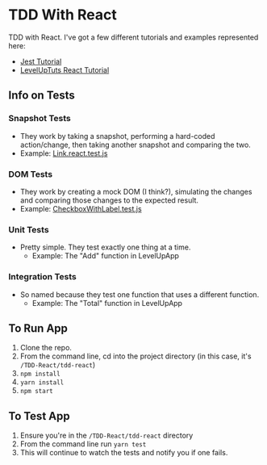 # TDD With React

TDD with React. I've got a few different tutorials and examples represented here:

- [Jest Tutorial](https://jestjs.io/docs/en/tutorial-react)
- [LevelUpTuts React Tutorial](https://www.youtube.com/watch?v=D9DdY2WmM-s)

## Info on Tests

### Snapshot Tests

- They work by taking a snapshot, performing a hard-coded action/change, then taking another snapshot and comparing the two.
- Example: [Link.react.test.js](./tdd-react/src/__tests__/Link.react.test.js)

### DOM Tests

- They work by creating a mock DOM (I think?), simulating the changes and comparing those changes to the expected result.
- Example: [CheckboxWithLabel.test.js](./tdd-react/src/CheckboxWithLabel.test.js)

### Unit Tests

- Pretty simple. They test exactly one thing at a time.
  - Example: The "Add" function in LevelUpApp

### Integration Tests

- So named because they test one function that uses a different function.
  - Example: The "Total" function in LevelUpApp

## To Run App

1. Clone the repo.
2. From the command line, cd into the project directory (in this case, it's `/TDD-React/tdd-react`)
3. `npm install`
4. `yarn install`
5. `npm start`

## To Test App

1. Ensure you're in the `/TDD-React/tdd-react` directory
1. From the command line run `yarn test`
1. This will continue to watch the tests and notify you if one fails.
